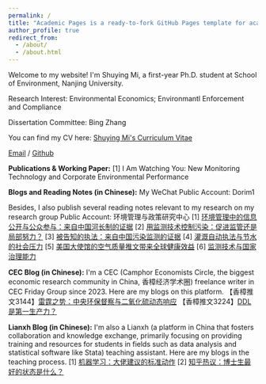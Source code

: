 ```yaml
---
permalink: /
title: "Academic Pages is a ready-to-fork GitHub Pages template for academic personal websites"
author_profile: true
redirect_from: 
  - /about/
  - /about.html
---
```


Welcome to my website! I'm Shuying Mi, a first-year Ph.D. student at School of Environment, Nanjing University.

Research Interest: Environmental Economics; Environmantl Enforcement and Compliance

Dissertation Committee: Bing Zhang

You can find my CV here: [Shuying Mi's Curriculum Vitae](../assets/英文简历.pdf)

[Email](mishuying@smail.nju.edu.cn) / [Github](https://github.com/ShuyingMi) 

**Publications & Working Paper:**
\[1] I Am Watching You: New Monitoring Technology and Corporate Environmental Performance

**Blogs and Reading Notes (in Chinese):**
My WeChat Public Account: Dorim1

Besides, I also publish several reading notes relevant to my research on my research group Public Account: 环境管理与政策研究中心
\[1] [环境管理中的信息公开与公众参与：来自中国河长制的证据](https://mp.weixin.qq.com/s/_hU9aVYjFiwPuFyBNe7JmA)
\[2] [用监测技术控制污染：促进监管还是局部努力？](https://mp.weixin.qq.com/s/yC5eJty_nLP4mQt70qNN5w)
\[3] [被告知的执法：来自中国污染监测的证据](https://mp.weixin.qq.com/s/nEhd7IWhmCCZhIXXO05QOQ)
\[4] [灌溉自动执法与节水的社会压力](https://mp.weixin.qq.com/s/Rir5s7tnqen6aSndRlnnJw)
\[5] [美国大使馆的空气质量推文带来全球健康效益](https://mp.weixin.qq.com/s/NIZeRzLIDEuXSAu5Trznug)
\[6] [监测技术与国家治理能力](https://mp.weixin.qq.com/s/o1iyIijabAJ6eJad1up0fg)


**CEC Blog (in Chinese):**
I'm a CEC (Camphor Economists Circle, the biggest economic research community in China, 香樟经济学术圈) freelance writer in CEC Friday Group since 2023. Here are my blogs on this platform.
【香樟推文3144】[雷霆之势：中央环保督察与二氧化硫动态响应](https://mp.weixin.qq.com/s/YYYbGgxLSF91XthtkkOL-g)
【香樟推文3224】[DDL是第一生产力？](https://mp.weixin.qq.com/s/afBviYP_IxvFhBuzAt4A9A)

**Lianxh Blog (in Chinese):**
I'm also a Lianxh (a platform in China that fosters collaboration and knowledge exchange, primarily focusing on providing training and resources for students in fields such as data analysis and statistical software like Stata) teaching assistant. Here are my blogs in the teaching process.
\[1] [机器学习：大佬建议的标准动作](https://mp.weixin.qq.com/s/cJdZAkQVFhNp0P_x2WUUdA)
\[2] [知乎热议：博士生最好的状态是什么？](https://mp.weixin.qq.com/s/5pt5fuyQeJo_QCZG0R57hw)






